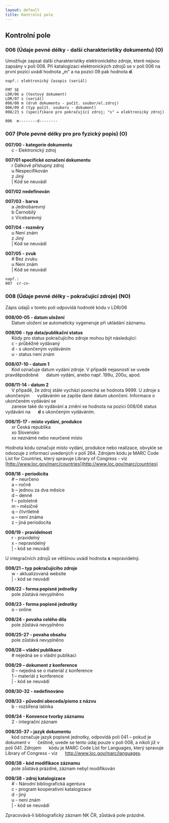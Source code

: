 ```yaml
---
layout: default
title: Kontrolní pole
---
```

## Kontrolní pole

### 006 (Údaje pevné délky - další charakteristiky dokumentu) (O)
Umožňuje zapsat další charakteristiky elektronického zdroje, které nejsou zapsány v poli 008. Při katalogizaci elektronických zdrojů se v poli 006 na první pozici uvádí hodnota „m“ a na pozici 09 pak hodnota **d**.


```
např.: elektronický časopis (seriál)  

FMT SE
LDR/06 a (textový dokument)
LDR/07 s (seriál)
006/00 m (druh dokumentu - počít. soubor/el.zdroj)
006/09 d (typ počít. souboru - dokument)
008/23 s (specifikace pro pokračující zdroj; "s" = elektronický zdroj)

006  m--------d--------
```


### 007 (Pole pevné délky pro pro fyzický popis) (O)
**007/00 - kategorie dokumentu**  
&nbsp;&nbsp;&nbsp;&nbsp; c - Elektronický zdroj


**007/01 specifické označení dokumentu**  
&nbsp;&nbsp;&nbsp;&nbsp; r   Dálkově přístupný zdroj  
&nbsp;&nbsp;&nbsp;&nbsp; u   Nespecifikován  
&nbsp;&nbsp;&nbsp;&nbsp; z   Jiný  
&nbsp;&nbsp;&nbsp;&nbsp; \|   Kód se neuvádí


**007/02 nedefinován**


**007/03 - barva**  
&nbsp;&nbsp;&nbsp;&nbsp; a  Jednobarevný  
&nbsp;&nbsp;&nbsp;&nbsp; b  Černobílý  
&nbsp;&nbsp;&nbsp;&nbsp; c  Vícebarevný


**007/04 - rozměry**  
&nbsp;&nbsp;&nbsp;&nbsp; u   Není znám  
&nbsp;&nbsp;&nbsp;&nbsp; z   Jiný  
&nbsp;&nbsp;&nbsp;&nbsp; \|   Kód se neuvádí


**007/05 - zvuk**  
&nbsp;&nbsp;&nbsp;&nbsp; \#	 Bez zvuku  
&nbsp;&nbsp;&nbsp;&nbsp; u  Není znám  
&nbsp;&nbsp;&nbsp;&nbsp; \|  Kód se neuvádí



```
např.:
007  cr-cn-
```


### 008 (Údaje pevné délky - pokračující zdroje) (NO)
Zápis údajů v tomto poli odpovídá hodnotě kódu v LDR/06

**008/00-05 - datum uložení**  
&nbsp;&nbsp;&nbsp;&nbsp; Datum uložení se automaticky vygeneruje při ukládání záznamu.


**008/06 - typ data/publikační status**  
&nbsp;&nbsp;&nbsp;&nbsp; Kódy pro status pokračujícího zdroje mohou být následující:  
&nbsp;&nbsp;&nbsp;&nbsp; c - průběžně vydávaný  
&nbsp;&nbsp;&nbsp;&nbsp; d - s ukončeným vydáváním  
&nbsp;&nbsp;&nbsp;&nbsp; u - status není znám


**008/07-10 - datum 1**  
&nbsp;&nbsp;&nbsp;&nbsp; Kód označuje datum vydání zdroje. V případě nejasností se uvede pravděpodobné   &nbsp;&nbsp;&nbsp;&nbsp; datum vydání, anebo např. 199u, 200u, apod.


**008/11-14 - datum 2**  
&nbsp;&nbsp;&nbsp;&nbsp; V případě, že zdroj stále vychází ponechá se hodnota 9999. U zdroje s ukončeným   &nbsp;&nbsp;&nbsp;&nbsp; vydáváním se zapíše dané datum ukončení. Informace o ukončeném vydávání se  
&nbsp;&nbsp;&nbsp;&nbsp; zanese také do vydávání a změní se hodnota na pozici 008/06 status vydávání na   &nbsp;&nbsp;&nbsp;&nbsp; **d** s ukončeným vydáváním.


**008/15-17 - místo vydání, produkce**  
&nbsp;&nbsp;&nbsp;&nbsp; xr	Česká republika  
&nbsp;&nbsp;&nbsp;&nbsp; xo	Slovensko  
&nbsp;&nbsp;&nbsp;&nbsp; xx  neznámé nebo neurčené místo


Hodnota kódu označuje místo vydání, produkce nebo realizace, obvykle se odvozuje z informací uvedených v poli 264. Zdrojem kódu je MARC Code List
for Countries, který spravuje Library of Congress - viz [http://www.loc.gov/marc/countries](http://www.loc.gov/marc/countries)


**008/18 - periodicita**  
&nbsp;&nbsp;&nbsp;&nbsp; \#  – neurčeno  
&nbsp;&nbsp;&nbsp;&nbsp; a – ročně  
&nbsp;&nbsp;&nbsp;&nbsp; b –  jednou za dva měsíce  
&nbsp;&nbsp;&nbsp;&nbsp; d – denně  
&nbsp;&nbsp;&nbsp;&nbsp; f – pololetně  
&nbsp;&nbsp;&nbsp;&nbsp; m – měsíčně  
&nbsp;&nbsp;&nbsp;&nbsp; q – čtvrtletně  
&nbsp;&nbsp;&nbsp;&nbsp; u – není známa  
&nbsp;&nbsp;&nbsp;&nbsp; z – jiná periodocita  


**008/19 - pravidelnost**  
&nbsp;&nbsp;&nbsp;&nbsp; r - pravidelný  
&nbsp;&nbsp;&nbsp;&nbsp; x - nepravidelný  
&nbsp;&nbsp;&nbsp;&nbsp; \|  - kód se neuvádí  


U integračních zdrojů se většinou uvádí hodnota **x** nepravidelný.


**008/21 – typ pokračujícího zdroje**  
&nbsp;&nbsp;&nbsp;&nbsp; w - aktualizovaná website  
&nbsp;&nbsp;&nbsp;&nbsp; \|  - kód se neuvádí


**008/22 - forma popisné jednotky**  
&nbsp;&nbsp;&nbsp;&nbsp; pole zůstává nevyplněno


**008/23 - forma popisné jednotky**  
&nbsp;&nbsp;&nbsp;&nbsp; o - online


**008/24 - povaha celého díla**  
&nbsp;&nbsp;&nbsp;&nbsp; pole zůstává nevyplněno


**008/25-27 - povaha obsahu**  
&nbsp;&nbsp;&nbsp;&nbsp; pole zůstává nevyplněno


**008/28 – vládní publikace**  
&nbsp;&nbsp;&nbsp;&nbsp; \#    nejedná se o vládní publikaci


**008/29 – dokument z konference**  
&nbsp;&nbsp;&nbsp;&nbsp; 0 – nejedná se o materiál z konference  
&nbsp;&nbsp;&nbsp;&nbsp; 1 – materiál z konference  
&nbsp;&nbsp;&nbsp;&nbsp; \|  - kód se neuvádí

**008/30-32 - nedefinováno**

**008/33 - původní abeceda/písmo z názvu**  
&nbsp;&nbsp;&nbsp;&nbsp; b - rozšířená latinka

**008/34 - Konvence tvorby záznamu**  
&nbsp;&nbsp;&nbsp;&nbsp; 2 - integrační záznam

**008/35-37 – jazyk dokumentu**  
&nbsp;&nbsp;&nbsp;&nbsp; kód označuje jazyk popisné jednotky, odpovídá poli 041 – pokud je dokument v   &nbsp;&nbsp;&nbsp;&nbsp; češtině, uvede se tento údaj pouze v poli 008, a nikoli již v poli 041. Zdrojem   &nbsp;&nbsp;&nbsp;&nbsp; kódu je MARC Code List for Languages, který spravuje Library of Congress - viz   &nbsp;&nbsp;&nbsp;&nbsp; http://www.loc.gov/marc/languages.

**008/38 - kód modifikace záznamu**  
&nbsp;&nbsp;&nbsp;&nbsp; pole zůstává prázdné, záznam nebyl modifikován

**008/38 - zdroj katalogizace**  
&nbsp;&nbsp;&nbsp;&nbsp; \# - Národní bibliografická agentura  
&nbsp;&nbsp;&nbsp;&nbsp; c - program kooperativní katalogizace  
&nbsp;&nbsp;&nbsp;&nbsp; d - jiný  
&nbsp;&nbsp;&nbsp;&nbsp; u - není znám  
&nbsp;&nbsp;&nbsp;&nbsp; \|  - kód se neuvádí

Zpracovává-li bibliografický záznam NK ČR, zůstává pole prázdné.
